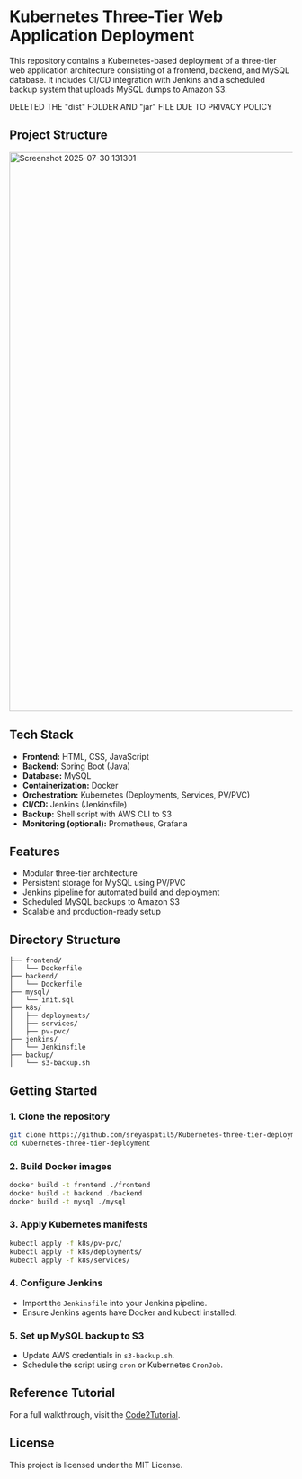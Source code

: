 
# Kubernetes Three-Tier Web Application Deployment

This repository contains a Kubernetes-based deployment of a three-tier web application architecture consisting of a frontend, backend, and MySQL database. It includes CI/CD integration with Jenkins and a scheduled backup system that uploads MySQL dumps to Amazon S3.

DELETED THE "dist" FOLDER AND   "jar" FILE  DUE TO PRIVACY POLICY

## Project Structure

<img width="935" height="994" alt="Screenshot 2025-07-30 131301" src="https://github.com/user-attachments/assets/85061bb0-9130-4dfa-bb9e-af61222c6ba4" />


## Tech Stack

- **Frontend:** HTML, CSS, JavaScript
- **Backend:** Spring Boot (Java)
- **Database:** MySQL
- **Containerization:** Docker
- **Orchestration:** Kubernetes (Deployments, Services, PV/PVC)
- **CI/CD:** Jenkins (Jenkinsfile)
- **Backup:** Shell script with AWS CLI to S3
- **Monitoring (optional):** Prometheus, Grafana

## Features

- Modular three-tier architecture
- Persistent storage for MySQL using PV/PVC
- Jenkins pipeline for automated build and deployment
- Scheduled MySQL backups to Amazon S3
- Scalable and production-ready setup

## Directory Structure

```
├── frontend/
│   └── Dockerfile
├── backend/
│   └── Dockerfile
├── mysql/
│   └── init.sql
├── k8s/
│   ├── deployments/
│   ├── services/
│   ├── pv-pvc/
├── jenkins/
│   └── Jenkinsfile
├── backup/
│   └── s3-backup.sh
```

## Getting Started

### 1. Clone the repository

```bash
git clone https://github.com/sreyaspatil5/Kubernetes-three-tier-deployment
cd Kubernetes-three-tier-deployment
```

### 2. Build Docker images

```bash
docker build -t frontend ./frontend
docker build -t backend ./backend
docker build -t mysql ./mysql
```

### 3. Apply Kubernetes manifests

```bash
kubectl apply -f k8s/pv-pvc/
kubectl apply -f k8s/deployments/
kubectl apply -f k8s/services/
```

### 4. Configure Jenkins

- Import the `Jenkinsfile` into your Jenkins pipeline.
- Ensure Jenkins agents have Docker and kubectl installed.

### 5. Set up MySQL backup to S3

- Update AWS credentials in `s3-backup.sh`.
- Schedule the script using `cron` or Kubernetes `CronJob`.

## Reference Tutorial

For a full walkthrough, visit the [Code2Tutorial](https://code2tutorial.com/tutorial/47e7ad22-e14b-40ac-95d5-e6f7d33f6946/index.md).

## License

This project is licensed under the MIT License.


